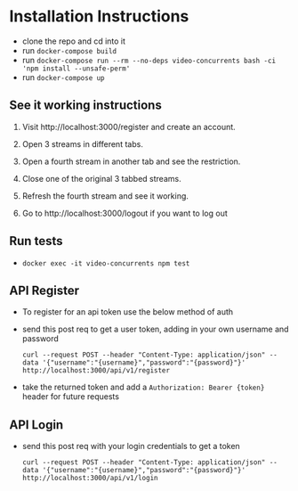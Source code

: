 # Installation Instructions

- clone the repo and cd into it
- run `docker-compose build`
- run `docker-compose run --rm --no-deps video-concurrents bash -ci 'npm install --unsafe-perm'`
- run `docker-compose up`

## See it working instructions

1. Visit http://localhost:3000/register and create an account.

2. Open 3 streams in different tabs.

3. Open a fourth stream in another tab and see the restriction.

4. Close one of the original 3 tabbed streams.

5. Refresh the fourth stream and see it working.

6. Go to http://localhost:3000/logout if you want to log out

## Run tests

- `docker exec -it video-concurrents npm test`

## API Register

- To register for an api token use the below method of auth
- send this post req to get a user token, adding in your own username and password

    ```
    curl --request POST --header "Content-Type: application/json" --data '{"username":"{username}","password":"{password}"}' http://localhost:3000/api/v1/register
    ```

- take the returned token and add a `Authorization: Bearer {token}` header for future requests

## API Login

- send this post req with your login credentials to get a token

    ```
    curl --request POST --header "Content-Type: application/json" --data '{"username":"{username}","password":"{password}"}' http://localhost:3000/api/v1/login
    ```

